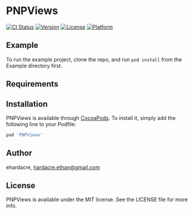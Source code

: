 # PNPViews

[![CI Status](https://img.shields.io/travis/ehardacre/PNPViews.svg?style=flat)](https://travis-ci.org/ehardacre/PNPViews)
[![Version](https://img.shields.io/cocoapods/v/PNPViews.svg?style=flat)](https://cocoapods.org/pods/PNPViews)
[![License](https://img.shields.io/cocoapods/l/PNPViews.svg?style=flat)](https://cocoapods.org/pods/PNPViews)
[![Platform](https://img.shields.io/cocoapods/p/PNPViews.svg?style=flat)](https://cocoapods.org/pods/PNPViews)

## Example

To run the example project, clone the repo, and run `pod install` from the Example directory first.

## Requirements

## Installation

PNPViews is available through [CocoaPods](https://cocoapods.org). To install
it, simply add the following line to your Podfile:

```ruby
pod 'PNPViews'
```

## Author

ehardacre, hardacre.ethan@gmail.com

## License

PNPViews is available under the MIT license. See the LICENSE file for more info.
